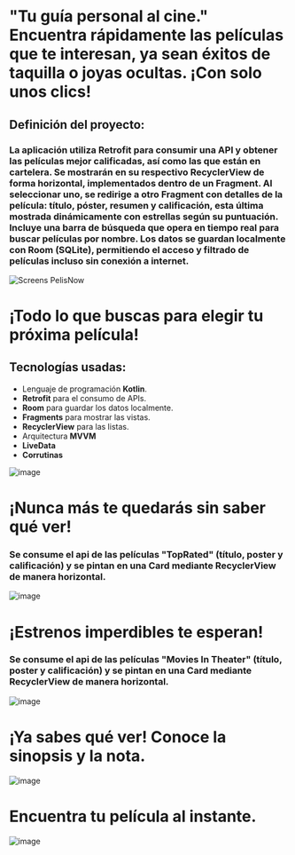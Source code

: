 # "Tu guía personal al cine." Encuentra rápidamente las películas que te interesan, ya sean éxitos de taquilla o joyas ocultas. ¡Con solo unos clics!


## Definición del proyecto:
### La aplicación utiliza **Retrofit** para consumir una API y obtener las películas mejor calificadas, así como las que están en cartelera. Se mostrarán en su respectivo **RecyclerView** de forma horizontal, implementados dentro de un **Fragment**. Al seleccionar uno, se redirige a otro Fragment con detalles de la película: título, póster, resumen y calificación, esta última mostrada dinámicamente con estrellas según su puntuación. Incluye una **barra de búsqueda** que opera en **tiempo real** para buscar películas por nombre. Los datos se guardan localmente con **Room** (SQLite), permitiendo el acceso y filtrado de películas incluso sin conexión a internet.

![Screens PelisNow](https://github.com/user-attachments/assets/1de9b183-2c27-4d60-8c28-d300de2a7220)

# ¡Todo lo que buscas para elegir tu próxima película!
## Tecnologías usadas:
- Lenguaje de programación **Kotlin**.
- **Retrofit** para el consumo de APIs.
- **Room** para guardar los datos localmente.
- **Fragments** para mostrar las vistas.
- **RecyclerView** para las listas.
- Arquitectura **MVVM**
- **LiveData**
- **Corrutinas**

![image](https://github.com/user-attachments/assets/22313bb1-3b3c-4d62-92e9-13825cd0ea48)

# ¡Nunca más te quedarás sin saber qué ver!
### Se consume el api de las películas "TopRated" (título, poster y calificación) y se pintan en una Card mediante RecyclerView de manera horizontal.
![image](https://github.com/user-attachments/assets/633c9ef5-c3f4-4906-9658-8e613dce7de6)

# ¡Estrenos imperdibles te esperan!
### Se consume el api de las películas "Movies In Theater" (título, poster y calificación) y se pintan en una Card mediante RecyclerView de manera horizontal.
![image](https://github.com/user-attachments/assets/d99e5495-a0de-4764-b5a7-94a8d901af56)

# ¡Ya sabes qué ver! Conoce la sinopsis y la nota.
![image](https://github.com/user-attachments/assets/f3d3f64a-85eb-414f-bb9a-7d04df0f0311)

# Encuentra tu película al instante.
![image](https://github.com/user-attachments/assets/071718c8-4f41-451b-99fc-dc4461eae566)
